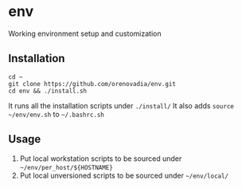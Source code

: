 # env
Working environment setup and customization

## Installation

```
cd ~
git clone https://github.com/orenovadia/env.git
cd env && ./install.sh
```

It runs all the installation scripts under `./install/`
It also adds `source ~/env/env.sh` to `~/.bashrc.sh`

## Usage

1. Put local workstation scripts to be sourced under `~/env/per_host/${HOSTNAME}`
2. Put local unversioned scripts to be sourced under `~/env/local/`
